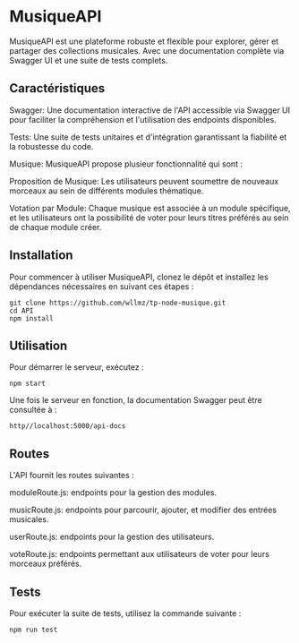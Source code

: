 # MusiqueAPI
MusiqueAPI est une plateforme robuste et flexible pour explorer, gérer et partager des collections musicales. Avec une documentation complète via Swagger UI et une suite de tests complets.

## Caractéristiques

Swagger: Une documentation interactive de l'API accessible via Swagger UI pour faciliter la compréhension et l'utilisation des endpoints disponibles.

Tests: Une suite de tests unitaires et d'intégration garantissant la fiabilité et la robustesse du code.

Musique: MusiqueAPI propose plusieur fonctionnalité qui sont : 

Proposition de Musique: Les utilisateurs peuvent soumettre de nouveaux morceaux au sein de différents modules thématique.

Votation par Module: Chaque musique est associée à un module spécifique, et les utilisateurs ont la possibilité de voter pour leurs titres préférés au sein de chaque module créer.

## Installation
Pour commencer à utiliser MusiqueAPI, clonez le dépôt et installez les dépendances nécessaires en suivant ces étapes :

```
git clone https://github.com/wllmz/tp-node-musique.git
cd API
npm install
```
 ## Utilisation

Pour démarrer le serveur, exécutez :

```
npm start
```
Une fois le serveur en fonction, la documentation Swagger peut être consultée à :
```
http//localhost:5000/api-docs
```

## Routes
L'API fournit les routes suivantes :

moduleRoute.js: endpoints pour la gestion des modules.

musicRoute.js: endpoints pour parcourir, ajouter, et modifier des entrées musicales.

userRoute.js: endpoints pour la gestion des utilisateurs.

voteRoute.js: endpoints permettant aux utilisateurs de voter pour leurs morceaux préférés.


## Tests
Pour exécuter la suite de tests, utilisez la commande suivante :

```
npm run test
```
